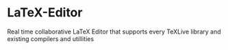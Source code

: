 # LaTeX-Editor
Real time collaborative LaTeX Editor that supports every TeXLive library and existing compilers and utillities
